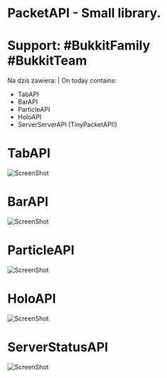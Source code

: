 # PacketAPI - Small library.
# Support: #BukkitFamily #BukkitTeam 

Na dzis zawiera: | On today contains:
- TabAPI
- BarAPI
- ParticleAPI
- HoloAPI
- ServerServerAPI (TinyPacketAPI!)

# TabAPI
![ScreenShot](http://i.imgur.com/VfRjyl7.png)
# BarAPI
![ScreenShot](http://i.imgur.com/cgUpkWa.png)
# ParticleAPI
![ScreenShot](http://i.imgur.com/1fG3Qyd.png)
# HoloAPI
![ScreenShot](http://i.imgur.com/rzMJarF.png)
# ServerStatusAPI
![ScreenShot](http://i.imgur.com/guCdywA.png)
